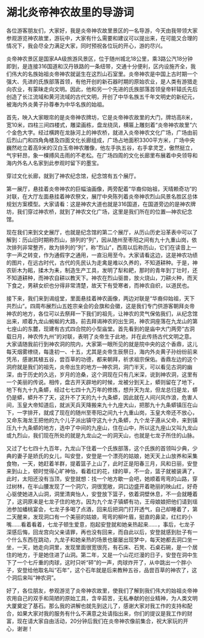 # 湖北炎帝神农故里的导游词  
各位游客朋友们，大家好，我是炎帝神农故里景区的一名导游，今天由我带领大家参观游览神农故里，游玩中，大家有什么需要和建议可以提出来，在可能又合理的情况下，我会尽全力满足大家，同时预祝各位玩的开心，游的尽兴。  

炎帝神农景区是国家AA级旅游风景区，位于随州城北18公里，乘3路公汽18分钟即到，是连接316国道和汉丹铁路的一条纽带，交通十分便利，区内设施齐全，我们伟大的名族始祖炎帝神农就诞生在这烈山石室里。炎帝神农是中国上古时期一个强大、先进的氏族部落首领，有他开创的新石器时期的原始农业，是人类有游猎走向农业，有蒙昧走向文明。因此，他和另一个先进的氏族部落首领皇帝轩辕氏先后创造了长江流域和黄河流域的古代文明，开创了中华名族五千年文明史的新纪元，被海内外炎黄子孙尊奉为中华名族的始祖。  

首先，映入大家眼帘的是炎帝神农牌坊，它是炎帝神农故里的大门，牌坊高8米，宽10米，四柱三间四楼式，雕梁画栋，盘龙绕凤，横匾上雕刻着“炎帝神农故里”六个金色大字。经过横跨在龙脉河上的神农桥，就进入炎帝神农文化广场，广场由前后烈山门和四角角楼及四面文化长廊组成，广场占地面积3300平方米，广场中央巍然屹立着高9米的汉白玉帝神农雕像，他左手执五谷，右手拿灵芝，傲然挺立，气宇轩昂，象一棵搏风击雨的不老松。在广场四周的文化长廊里布展着中央领导和海内外名人名家到此参观时留下的墨宝。  

穿过文化长廊，就到了神农纪念馆，纪念馆有五个展厅。  

第一展厅，悬挂着炎帝神农的巨幅油画像，两旁配着“华裔仰始祖，天晴赖奇功”的对联，在大厅左面悬挂着神农祭文，展厅中央陈列着炎帝神农烈山风景名胜区总体规划方案模型。大家请看：这是神农大道也就是316国道，在国道旁边的是神农牌坊，我们穿过神农桥，就到了神农文化广场，这里是我们所在的位置—神农纪念馆。  

现在我们来到文史展厅，也就是纪念馆的第二个展厅，从历山历史沿革表中可以了解到：历山旧时期称烈山，排列的“列”，因从随州至枣阳之间有九十九重山岗，依次排列非常整齐，故为排列的“列”，称“烈山”，西周以后称历山，它们在读音上一字一声之转变，作为通假字之通用，一直沿用至今。大家请看这边，这是神农功绩的图片，在远古时代，古代的先民认为走禽是难以久养的，不知道耕种。于是，神农斫木为耜，揉木为耒，制造生产工具，发明了犁和耙，那时的青年到丁壮时，还不知道耕种，而神农自耕以教天下。神农在烈山驱兽，放火烧山，刀耕火种，而天下食之，男耕女织也分得非常清楚，故天下有受寒者，而神农自织，以道民也。  

接下来，我们来到谒组堂，里面悬挂着神农画像，两边对联是“华裔仰始祖，天下共烈山”。四周布展烈山五姓宗亲会的会旗和会徽，这是我们专门供游客朝拜炎帝神农的地方，各位可以去祭拜一下我们的祖先，让神农的灵气保佑我们，从纪念馆出来，顺着九龙山蜿蜒的大路，前去拜谒神农的出生洞，神农洞座落在九龙山的第七座山的东麓，现建有古式四合院的小型庙堂。首先看到的是庙中大门两旁“古洞载日月，神农传九州”的对联，表明了炎帝生于此地，并在此传扬古代文明之意。大家请随我前行到神农洞的院内，大家第一眼所见的就是院中央的这个香鼎，这儿每天烟雾缭绕，每逢初一、十五，尤其是炎帝生辰祭日，海内外炎黄子孙纷纷前来凭吊，感谢其植五谷，尝百草的功德，都来朝拜，祈求祖宗保佑。香鼎左边的这个洞府就是我们的祖先，炎帝出生的地方—神农洞，洞门半天，可以看见古洞的幽深，由于历史的久远，岁月的沧桑，这个洞现在只有几米深，说到神农洞，这里有一个美丽的传说。相传，盘古开天辟地的时候，龙被分到天上，蟒则留在了地下，地下有九十九条蟒，经过七七四十九万年的修炼，想升天为龙，但龙总归是龙，蟒仍是蟒，蟒升不了天，这升不了天的九十九条蟒，因此就在人间兴风作浪，危害人间，玉皇大帝知道后，就派天兵天降搬来九十九座大山，把那九十九条蟒镇压在山下，一字排开，就成了现在的随州至枣阳之间九十九重山岗，玉皇大帝还不放心，又命东海龙王把他的九个儿子派出镇守这九十九条蟒，九个龙子遵从父命，来到镇压九十九条蟒的地方，选中了中间的九座山，住在山中，所以这九座山又叫九龙山或九烈山，我们现在所处的就是九龙山之一的洞天山，也就是七龙子所住的山脉。  

又过了七七四十九百年，九龙山下住着一个氏族部落，这个氏族的首领叫少典，少典的妻子是娇氏的女儿，叫安登，安登是一个漂亮的姑娘，她天天上山放养和采集食物，一天，她赶着羊群，提着篮子上山了，此时正是阳春三月，风和日丽，安登来到山上，顿时觉得心旷神怡，看着红的花，绿的草，不一会，篮子就被装满了，此时，太阳还没有当顶，安登就想：找一个地方歇一会吧，她顺着弯弯的山路，穿过树林，在半山腰发现了一个洞穴，洞很宽敞，洞口边盛开着艳丽的映山红，好奇心驱使她进入山洞，洞里清爽怡人，安登放下篮子，依着洞壁休息，不一会就睡着了，这洞原来是七龙子住的地方。因为九个龙子镇蟒有功，王母娘娘把他们请到瑶池参加蟠桃宴会，七龙子多喝了点酒，回来后把洞门打开透气，自己却睡着了，第二天醒来，发现洞口有一个美丽的姑娘，弯弯的柳叶眉，挺直的鼻梁，红红的小嘴……看着看着，七龙子顿生爱意，抱起安登就和她亲热起来……，事后，七龙子深感后悔，回龙宫向父亲请罪，再也没有回来，而自此以后，安登就感到肚子有一个什么东西在跳动，九龙子和她亲热的场景也屡屡出现梦中，每天她都去洞口坐一坐，一天，她走向洞里，发现里面很宽很亮，有石床、石凳、石桌石碗，是一个居住的地方，于是她住进了山洞。第二年，又是一个山花烂漫的日子，安登在洞中生下了一个七斤重的肉球，这时只听“砰”的一声，肉球炸开了，从中跳出一个胖小子，安登给他取名叫“石年”，这个石年就是后来教种五谷，品尝百草的神农了，这个洞后来叫“神农洞”。  

好了，各位朋友，参观游览了炎帝神农故里，使我们了解到我们伟大的始祖炎帝神农用自己的双手和简陋的原始工具，含辛茹苦，无私奉献的创业精神，为人类文明大厦奠定了基石。那么我的讲解也就先到这儿了，感谢大家对我工作的支持和配合，如果大家对我的服务有什么不满意之处请指出来，你们的提议是我工作的财富，现在请大家自由活动，20分钟后我们在炎帝神农像前集合，祝大家玩的开心，谢谢！  
<!-- Last processed: 2025-07-22 03:44:22 -->
